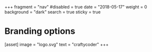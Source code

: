 +++
fragment = "nav"
#disabled = true
date = "2018-05-17"
weight = 0
background = "dark"
search = true
sticky = true

# Branding options
[asset]
  image = "logo.svg"
  text = "craftycoder"
+++
